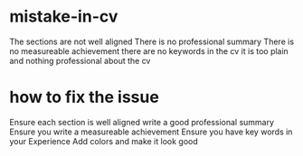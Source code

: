 # mistake-in-cv
The sections are not well aligned
There is no professional summary
There is no measureable achievement
there are no keywords in the cv
it is too plain and nothing professional about the cv

# how to fix the issue
Ensure each section is well aligned
write a good professional summary
Ensure you write a measureable achievement
Ensure you have key words in your Experience
Add colors and make it look good
